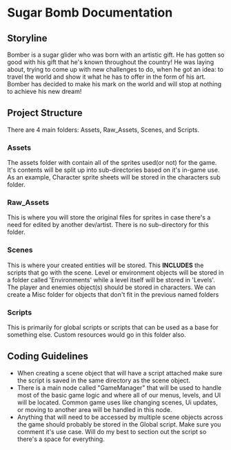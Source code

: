 # Sugar Bomb Documentation

## Storyline
Bomber is a sugar glider who was born with an artistic gift. He has gotten so good with his gift that he's known throughout the country! He was laying about, trying to come up with new challenges to do, when he got an idea: to travel the world and show it what he has to offer in the form of his art. Bomber has decided to make his mark on the world and will stop at nothing to achieve his new dream!

## Project Structure
There are 4 main folders: Assets, Raw_Assets, Scenes, and Scripts.

### Assets
The assets folder with contain all of the sprites used(or not) for the game. It's contents will be split up into sub-directories based on it's in-game use.
As an example, Character sprite sheets will be stored in the characters sub folder. 

### Raw_Assets
This is where you will store the original files for sprites in case there's a need for edited by another dev/artist. There is no sub-directory for this folder.

### Scenes
This is where your created entities will be stored. This **INCLUDES** the scripts that go with the scene. Level or environment objects will be stored in a folder called 'Environments' while a level itself will be stored in 'Levels'. The player and enemies object(s) should be stored in characters. We can create a Misc folder for objects that don't fit in the previous named folders

### Scripts
This is primarily for global scripts or scripts that can be used as a base for something else. Custom resources would go in this folder also.

## Coding Guidelines
- When creating a scene object that will have a script attached make sure the script is saved in the same directory as the scene object.
- There is a main node called "GameManager" that will be used to handle most of the basic game logic and where all of our menus, levels, and UI will be located. Common game uses like changing scenes, Ui updates, or moving to another area will be handled in this node.
- Anything that will need to be accessed by multiple scene objects across the game should probably be stored in the Global script. Make sure you comment it's use case. Will do my best to section out the script so there's a space for everything.
